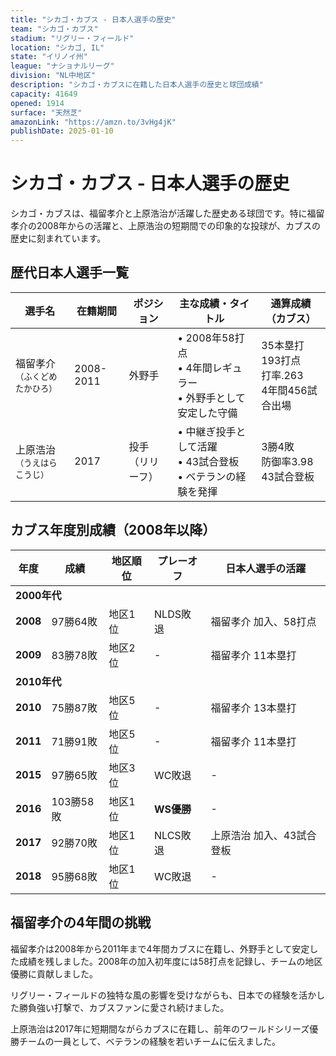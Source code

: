 ```yaml
---
title: "シカゴ・カブス - 日本人選手の歴史"
team: "シカゴ・カブス"
stadium: "リグリー・フィールド"
location: "シカゴ, IL"
state: "イリノイ州"
league: "ナショナルリーグ"
division: "NL中地区"
description: "シカゴ・カブスに在籍した日本人選手の歴史と球団成績"
capacity: 41649
opened: 1914
surface: "天然芝"
amazonLink: "https://amzn.to/3vHg4jK"
publishDate: 2025-01-10
---
```


# シカゴ・カブス - 日本人選手の歴史

シカゴ・カブスは、福留孝介と上原浩治が活躍した歴史ある球団です。特に福留孝介の2008年からの活躍と、上原浩治の短期間での印象的な投球が、カブスの歴史に刻まれています。

## 歴代日本人選手一覧

<div class="players-table-container">
  <table class="players-table">
    <thead>
      <tr>
        <th>選手名</th>
        <th>在籍期間</th>
        <th>ポジション</th>
        <th>主な成績・タイトル</th>
        <th>通算成績（カブス）</th>
      </tr>
    </thead>
    <tbody>
      <tr class="player-row">
        <td class="player-name">福留孝介<br><small>（ふくどめ たかひろ）</small></td>
        <td>2008-2011</td>
        <td>外野手</td>
        <td>
          • 2008年58打点<br>
          • 4年間レギュラー<br>
          • 外野手として安定した守備
        </td>
        <td>35本塁打 193打点<br>打率.263<br>4年間456試合出場</td>
      </tr>
      <tr class="player-row">
        <td class="player-name">上原浩治<br><small>（うえはら こうじ）</small></td>
        <td>2017</td>
        <td>投手<br>（リリーフ）</td>
        <td>
          • 中継ぎ投手として活躍<br>
          • 43試合登板<br>
          • ベテランの経験を発揮
        </td>
        <td>3勝4敗<br>防御率3.98<br>43試合登板</td>
      </tr>
    </tbody>
  </table>
</div>

## カブス年度別成績（2008年以降）

<div class="records-table-container">
  <table class="records-table">
    <thead>
      <tr>
        <th>年度</th>
        <th>成績</th>
        <th>地区順位</th>
        <th>プレーオフ</th>
        <th>日本人選手の活躍</th>
      </tr>
    </thead>
    <tbody>
      <tr class="decade-header">
        <td colspan="5"><strong>2000年代</strong></td>
      </tr>
      <tr class="record-row playoff">
        <td><strong>2008</strong></td>
        <td>97勝64敗</td>
        <td>地区1位</td>
        <td>NLDS敗退</td>
        <td>福留孝介 加入、58打点</td>
      </tr>
      <tr class="record-row">
        <td><strong>2009</strong></td>
        <td>83勝78敗</td>
        <td>地区2位</td>
        <td>-</td>
        <td>福留孝介 11本塁打</td>
      </tr>
      <tr class="decade-header">
        <td colspan="5"><strong>2010年代</strong></td>
      </tr>
      <tr class="record-row">
        <td><strong>2010</strong></td>
        <td>75勝87敗</td>
        <td>地区5位</td>
        <td>-</td>
        <td>福留孝介 13本塁打</td>
      </tr>
      <tr class="record-row">
        <td><strong>2011</strong></td>
        <td>71勝91敗</td>
        <td>地区5位</td>
        <td>-</td>
        <td>福留孝介 11本塁打</td>
      </tr>
      <tr class="record-row">
        <td><strong>2015</strong></td>
        <td>97勝65敗</td>
        <td>地区3位</td>
        <td>WC敗退</td>
        <td>-</td>
      </tr>
      <tr class="record-row ws-champion">
        <td><strong>2016</strong></td>
        <td>103勝58敗</td>
        <td>地区1位</td>
        <td><strong>WS優勝</strong></td>
        <td>-</td>
      </tr>
      <tr class="record-row playoff">
        <td><strong>2017</strong></td>
        <td>92勝70敗</td>
        <td>地区1位</td>
        <td>NLCS敗退</td>
        <td>上原浩治 加入、43試合登板</td>
      </tr>
      <tr class="record-row playoff">
        <td><strong>2018</strong></td>
        <td>95勝68敗</td>
        <td>地区1位</td>
        <td>WC敗退</td>
        <td>-</td>
      </tr>
    </tbody>
  </table>
</div>

## 福留孝介の4年間の挑戦

福留孝介は2008年から2011年まで4年間カブスに在籍し、外野手として安定した成績を残しました。2008年の加入初年度には58打点を記録し、チームの地区優勝に貢献しました。

リグリー・フィールドの独特な風の影響を受けながらも、日本での経験を活かした勝負強い打撃で、カブスファンに愛され続けました。

上原浩治は2017年に短期間ながらカブスに在籍し、前年のワールドシリーズ優勝チームの一員として、ベテランの経験を若いチームに伝えました。